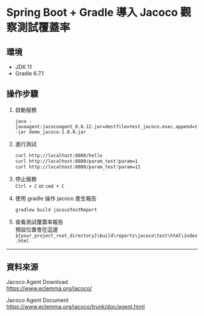 # Spring Boot + Gradle 導入 Jacoco 觀察測試覆蓋率

## 環境
- JDK 11
- Gradle 6.7.1

## 操作步驟 
1. 啟動服務
    ```
    java -javaagent:jacocoagent_0.8.12.jar=destfile=test_jacoco.exec,append=true -jar demo_jacoco-1.0.0.jar
    ```
2. 進行測試
    ```bash
    curl http://localhost:8080/hello  
    curl http://localhost:8080/param_test?param=1  
    curl http://localhost:8080/param_test?param=11
    ```

3. 停止服務  
    `Ctrl + C` or `cmd + C`
4. 使用 gradle 操作 jacoco 產生報告  
    ```
    gradlew build jacocoTestReport
    ```
5. 查看測試覆蓋率報告  
預設位置會在這邊 `${your_project_root_directory}\build\reports\jacoco\test\html\index.html`

---------------------------

## 資料來源

Jacoco Agent Download  
https://www.eclemma.org/jacoco/

Jacoco Agent Document  
https://www.eclemma.org/jacoco/trunk/doc/agent.html

